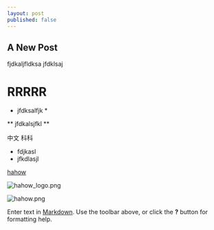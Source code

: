 ```yaml
---
layout: post
published: false
---
```


## A New Post

fjdkaljfldksa
jfdklsaj

# RRRRR

* jfdksalfjk *

** jfdkalsjfkl **

中文 科科

- fdjkasl
- jfkdlasjl

[hahow](https://hahow.in)

![hahow_logo.png]({{site.baseurl}}/media/hahow_logo.png)

![hahow.png]({{site.baseurl}}/media/hahow.png)


Enter text in [Markdown](http://daringfireball.net/projects/markdown/). Use the toolbar above, or click the **?** button for formatting help.
